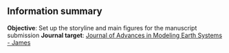 ## Information summary
**Objective**: Set up the storyline and main figures for the manuscript submission
**Journal target**: [Journal of Advances in Modeling Earth Systems - James](https://agupubs.onlinelibrary.wiley.com/hub/journal/19422466/aims-and-scope/read-full-aims-and-scope)
